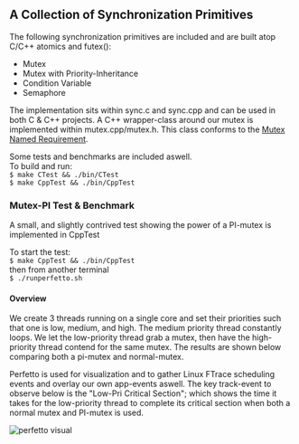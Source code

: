 ## A Collection of Synchronization Primitives

The following synchronization primitives are included and are built atop C/C++ atomics and futex():
- Mutex
- Mutex with Priority-Inheritance
- Condition Variable
- Semaphore

The implementation sits within sync.c and sync.cpp and can be used in both C & C++ projects. A C++ wrapper-class around our mutex is implemented within
mutex.cpp/mutex.h. This class conforms to the [Mutex Named Requirement](https://en.cppreference.com/w/cpp/named_req/Mutex).

Some tests and benchmarks are included aswell.\
To build and run:\
```$ make CTest && ./bin/CTest```\
```$ make CppTest && ./bin/CppTest```


### Mutex-PI Test & Benchmark
A small, and slightly contrived test showing the power of a PI-mutex is implemented in CppTest

To start the test:\
```$ make CppTest && ./bin/CppTest```\
then from another terminal\
```$ ./runperfetto.sh ```

#### Overview
We create 3 threads running on a single core and set their priorities such that one is low, medium, and high.
The medium priority thread constantly loops. We let the low-priority thread grab a mutex, then have the high-priority thread contend for the same mutex.
The results are shown below comparing both a pi-mutex and normal-mutex.

Perfetto is used for visualization and to gather Linux FTrace scheduling events and overlay our own app-events aswell.
The key track-event to observe below is the "Low-Pri Critical Section"; which shows the time it takes
for the low-priority thread to complete its critical section when both a normal mutex and PI-mutex is used.

![perfetto visual](https://github.com/ammar2199/synchronization/blob/main/images/perfetto.png)

